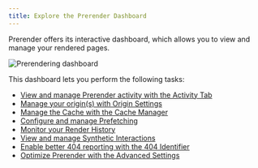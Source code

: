 ```yaml
---
title: Explore the Prerender Dashboard
---
```


Prerender offers its interactive dashboard, which allows you to view and manage your rendered pages. 

![Prerendering dashboard](/img/prerendering/prerendering-dashboard.png)

This dashboard lets you perform the following tasks:

- [View and manage Prerender activity with the Activity Tab](../06-monitor-prerendering/view-prerendering-activity.md)
- [Manage your origin(s) with Origin Settings](./manage-origins/)
- [Manage the Cache with the Cache Manager](./manage-cache/manage-cache.md)
- [Configure and manage Prefetching](../04-prerendering-strategies/01-prefetching/configure-prefetching.md)
- [Monitor your Render History](../06-monitor-prerendering/view-render-history.md)
- [View and manage Synthetic Interactions](../03-features/01-synthetic-interactions/01-implementing-interaction/index.md)
- [Enable better 404 reporting with the 404 Identifier](manage-404-identifiers.md)
- [Optimize Prerender with the Advanced Settings](prerendering-settings.md)

